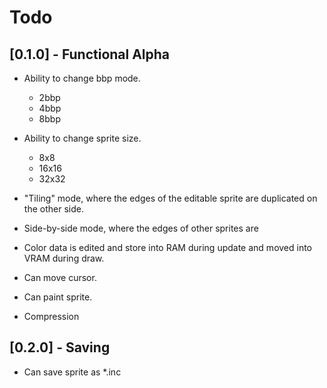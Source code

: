 # Todo
## [0.1.0] - Functional Alpha
- Ability to change bbp mode.
	- 2bbp
	- 4bbp
	- 8bbp
- Ability to change sprite size.
	- 8x8
	- 16x16
	- 32x32
- "Tiling" mode, where the edges of the editable sprite are duplicated on the other side.
- Side-by-side mode, where the edges of other sprites are
- Color data is edited and store into RAM during update and moved into VRAM during draw.
- Can move cursor.
- Can paint sprite.

- Compression

## [0.2.0] - Saving
- Can save sprite as *.inc